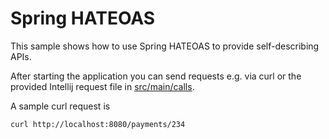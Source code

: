 # Spring HATEOAS

This sample shows how to use Spring HATEOAS to provide self-describing APIs.

After starting the application you can send requests e.g. via curl or the provided Intellij request file
in [src/main/calls](src/main/calls).

A sample curl request is

```shell script
curl http://localhost:8080/payments/234
```
